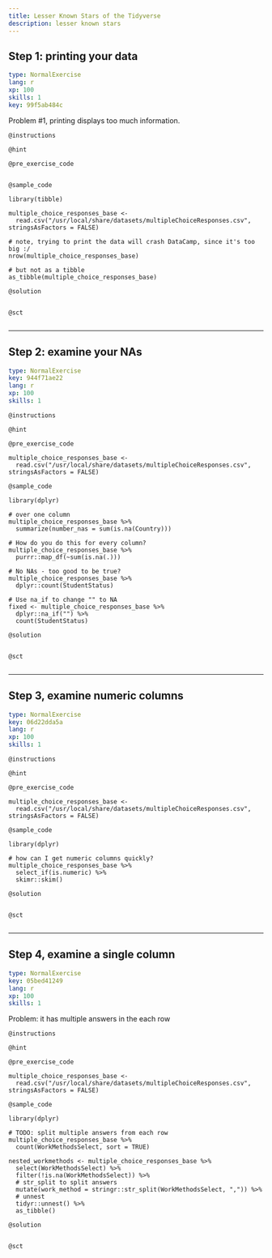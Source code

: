 ```yaml
---
title: Lesser Known Stars of the Tidyverse
description: lesser known stars
---
```


## Step 1: printing your data

```yaml
type: NormalExercise
lang: r
xp: 100
skills: 1
key: 99f5ab484c
```

Problem #1, printing displays too much information.

`@instructions`


`@hint`


`@pre_exercise_code`

```{r}
```

`@sample_code`

```{r}
library(tibble)

multiple_choice_responses_base <- 
  read.csv("/usr/local/share/datasets/multipleChoiceResponses.csv", stringsAsFactors = FALSE)

# note, trying to print the data will crash DataCamp, since it's too big :/
nrow(multiple_choice_responses_base)

# but not as a tibble
as_tibble(multiple_choice_responses_base)
```

`@solution`

```{r}

```

`@sct`

```{r}

```

---
## Step 2: examine your NAs

```yaml
type: NormalExercise
key: 944f71ae22
lang: r
xp: 100
skills: 1
```


`@instructions`

`@hint`

`@pre_exercise_code`
```{r}
multiple_choice_responses_base <- 
  read.csv("/usr/local/share/datasets/multipleChoiceResponses.csv", stringsAsFactors = FALSE)
```

`@sample_code`
```{r}
library(dplyr)

# over one column
multiple_choice_responses_base %>%
  summarize(number_nas = sum(is.na(Country)))

# How do you do this for every column?
multiple_choice_responses_base %>%
  purrr::map_df(~sum(is.na(.)))

# No NAs - too good to be true?
multiple_choice_responses_base %>%
  dplyr::count(StudentStatus)

# Use na_if to change "" to NA
fixed <- multiple_choice_responses_base %>%
  dplyr::na_if("") %>%
  count(StudentStatus)
```

`@solution`
```{r}

```

`@sct`
```{r}

```

---
## Step 3, examine numeric columns

```yaml
type: NormalExercise
key: 06d22dda5a
lang: r
xp: 100
skills: 1
```


`@instructions`

`@hint`

`@pre_exercise_code`
```{r}
multiple_choice_responses_base <- 
  read.csv("/usr/local/share/datasets/multipleChoiceResponses.csv", stringsAsFactors = FALSE)
```

`@sample_code`
```{r}
library(dplyr)

# how can I get numeric columns quickly?
multiple_choice_responses_base %>%
  select_if(is.numeric) %>%
  skimr::skim()
```

`@solution`
```{r}

```

`@sct`
```{r}

```

---
## Step 4, examine a single column

```yaml
type: NormalExercise
key: 05bed41249
lang: r
xp: 100
skills: 1
```

Problem: it has multiple answers in the each row

`@instructions`

`@hint`

`@pre_exercise_code`
```{r}
multiple_choice_responses_base <- 
  read.csv("/usr/local/share/datasets/multipleChoiceResponses.csv", stringsAsFactors = FALSE)
```

`@sample_code`
```{r}
library(dplyr)

# TODO: split multiple answers from each row
multiple_choice_responses_base %>%
  count(WorkMethodsSelect, sort = TRUE)
  
nested_workmethods <- multiple_choice_responses_base %>%
  select(WorkMethodsSelect) %>%
  filter(!is.na(WorkMethodsSelect)) %>%
  # str_split to split answers
  mutate(work_method = stringr::str_split(WorkMethodsSelect, ",")) %>%
  # unnest
  tidyr::unnest() %>%
  as_tibble()

```

`@solution`
```{r}

```

`@sct`
```{r}

```
